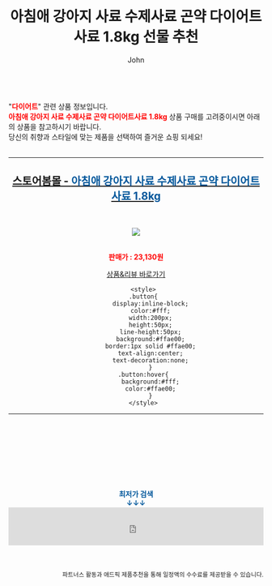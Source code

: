 ﻿---
layout: post
title:  "아침애 강아지 사료 수제사료 곤약 다이어트사료 1.8kg 선물 추천"
author: John
categories: [ 다이어트 ]
tags: [ 다이어트 식단, 다이어트, 다이어트 자극 사진, 다이어트 약, 다이어트 도시락, 다이어트 음식, 다이어트 간식, 다이어트 전후, 다이어트 보조제, 다이어트 더쿠 ]
image: http://image.bom.co.kr/product/detail/RBE/1611150236170660/_200.jpg 
description: "아침애 강아지 사료 수제사료 곤약 다이어트사료 1.8kg 선물 추천 관련 상품으로 가장 고객 선호도가 높은 제품입니다."
toc: true
toc_sticky: true
---

<br>
"<b><font color='#ff0000'>다이어트</font></b>" 관련 상품 정보입니다.
<br>
<b><font color='#ff0000'>아침애 강아지 사료 수제사료 곤약 다이어트사료 1.8kg</font></b> 상품 구매를 고려중이시면 아래의 상품을 참고하시기 바랍니다.
<br>
당신의 취향과 스타일에 맞는 제품을 선택하여 즐거운 쇼핑 되세요!
<br><br>
<hr>
<p>
    
<center><h2><a href="https://nico.kr/SaC56X" target="_blank"><b>스토어봄몰 - <font color='#01579B'>아침애 강아지 사료 수제사료 곤약 다이어트사료 1.8kg</font></b></a></h2><br>

<a href="https://nico.kr/SaC56X" target="_blank"><img src="http://image.bom.co.kr/product/detail/RBE/1611150236170660/_200.jpg"></a><br><br>

<b><font color='#ff0000'>판매가 : 23,130원 </font></b><br>

<a href="https://nico.kr/SaC56X" target="_blank" class="button">상품&리뷰 바로가기</a><p>

        <style>
        .button{
            display:inline-block;
            color:#fff;
            width:200px;
            height:50px;
            line-height:50px;
            background:#ffae00;
            border:1px solid #ffae00;
            text-align:center;
            text-decoration:none;
            }
        .button:hover{
            background:#fff;
            color:#ffae00;
            }
        </style>

<hr>

<br><br><br><br><br><br><br>
<center><b><font color='#01579B' size='medium'>최저가 검색<br>
↓↓↓</font></b></center>
<center><iframe src="https://coupa.ng/b1Tbjx" width="100%" height="75" frameborder="0" scrolling="no" referrerpolicy="unsafe-url"></iframe></center>
<br><br>
<p>
<small>
    <div align="right">파트너스 활동과 애드픽 제품추천을 통해 일정액의 수수료를 제공받을 수 있습니다.</div>
</small>
</p>
